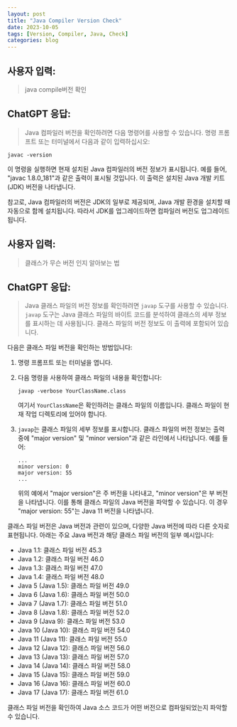 ```yaml
---
layout: post
title: "Java Compiler Version Check"
date: 2023-10-05
tags: [Version, Compiler, Java, Check]
categories: blog
---
```


## 사용자 입력:
> java compile버전 확인

## ChatGPT 응답:
> Java 컴파일러 버전을 확인하려면 다음 명령어를 사용할 수 있습니다. 명령 프롬프트 또는 터미널에서 다음과 같이 입력하십시오:

```
javac -version
```

이 명령을 실행하면 현재 설치된 Java 컴파일러의 버전 정보가 표시됩니다. 예를 들어, "javac 1.8.0_181"과 같은 출력이 표시될 것입니다. 이 출력은 설치된 Java 개발 키트 (JDK) 버전을 나타냅니다.

참고로, Java 컴파일러의 버전은 JDK의 일부로 제공되며, Java 개발 환경을 설치할 때 자동으로 함께 설치됩니다. 따라서 JDK를 업그레이드하면 컴파일러 버전도 업그레이드됩니다.

## 사용자 입력:
> 클래스가 무슨 버전 인지 알아보는 법

## ChatGPT 응답:
> Java 클래스 파일의 버전 정보를 확인하려면 `javap` 도구를 사용할 수 있습니다. `javap` 도구는 Java 클래스 파일의 바이트 코드를 분석하여 클래스의 세부 정보를 표시하는 데 사용됩니다. 클래스 파일의 버전 정보도 이 출력에 포함되어 있습니다.

다음은 클래스 파일 버전을 확인하는 방법입니다:

1. 명령 프롬프트 또는 터미널을 엽니다.

2. 다음 명령을 사용하여 클래스 파일의 내용을 확인합니다:

   ```
   javap -verbose YourClassName.class
   ```

   여기서 `YourClassName`은 확인하려는 클래스 파일의 이름입니다. 클래스 파일이 현재 작업 디렉토리에 있어야 합니다.

3. `javap`는 클래스 파일의 세부 정보를 표시합니다. 클래스 파일의 버전 정보는 출력 중에 "major version" 및 "minor version"과 같은 라인에서 나타납니다. 예를 들어:

   ```
   ...
   minor version: 0
   major version: 55
   ...
   ```

   위의 예에서 "major version"은 주 버전을 나타내고, "minor version"은 부 버전을 나타냅니다. 이를 통해 클래스 파일의 Java 버전을 파악할 수 있습니다. 이 경우 "major version: 55"는 Java 11 버전을 나타냅니다.

클래스 파일 버전은 Java 버전과 관련이 있으며, 다양한 Java 버전에 따라 다른 숫자로 표현됩니다. 아래는 주요 Java 버전과 해당 클래스 파일 버전의 일부 예시입니다:

- Java 1.1: 클래스 파일 버전 45.3
- Java 1.2: 클래스 파일 버전 46.0
- Java 1.3: 클래스 파일 버전 47.0
- Java 1.4: 클래스 파일 버전 48.0
- Java 5 (Java 1.5): 클래스 파일 버전 49.0
- Java 6 (Java 1.6): 클래스 파일 버전 50.0
- Java 7 (Java 1.7): 클래스 파일 버전 51.0
- Java 8 (Java 1.8): 클래스 파일 버전 52.0
- Java 9 (Java 9): 클래스 파일 버전 53.0
- Java 10 (Java 10): 클래스 파일 버전 54.0
- Java 11 (Java 11): 클래스 파일 버전 55.0
- Java 12 (Java 12): 클래스 파일 버전 56.0
- Java 13 (Java 13): 클래스 파일 버전 57.0
- Java 14 (Java 14): 클래스 파일 버전 58.0
- Java 15 (Java 15): 클래스 파일 버전 59.0
- Java 16 (Java 16): 클래스 파일 버전 60.0
- Java 17 (Java 17): 클래스 파일 버전 61.0

클래스 파일 버전을 확인하여 Java 소스 코드가 어떤 버전으로 컴파일되었는지 파악할 수 있습니다.

